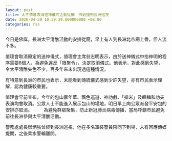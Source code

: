 ```yaml
---
layout: post
title: 太平清醮取消送神儀式活動從簡　鄧炳強到長洲巡視
date: 2020-04-30 10:39:39.000000000 +08:00
categories: rss
---
```


今日是佛誕，長洲太平清醮活動的安排從簡，早上有人到長洲北帝廟上香，但人流不多。

值理會取消原定的送神儀式，值理會主席翁志明表示，由於送神儀式中抬神明的程序需要8個人，為避免違反「限聚令」，決定取消儀式。他表示，對此感到失望，令太平清醮失色不少，百多年來未出現過這種情況。

有特意到長洲的市民也表示，未能看到傳統儀式感到少許失望，亦有市民表示理解，認為健康較重要。

值理會早前宣布，今年的包山嘉年華、飄色巡遊、神功戲、「搶米」及麒麟和功夫表演均會取消。公眾人士不能進入展示包山的場地，明日早上向公眾派發平安包的安排亦取消。
　　 
為避免群眾聚集，防止新冠肺炎病毒傳播，當局呼籲市民避免前往長洲參與太平清醮活動。　

警務處處長鄧炳強曾經到長洲巡視，他在多名軍裝警員陪同下到場，未有回應傳媒提問，之後乘水警輪離開。
